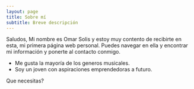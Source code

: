 ```yaml
---
layout: page
title: Sobre mí
subtitle: Breve descripción 
---
```


Saludos, Mi nombre es Omar Solis y estoy muy contento de recibirte en esta, mi primera página web personal.
Puedes navegar en ella y encontrar mi información y ponerte al contacto conmigo.

- Me gusta la mayoría de los generos musicales.
- Soy un joven con aspiraciones emprendedoras a futuro.

Que necesitas? 

